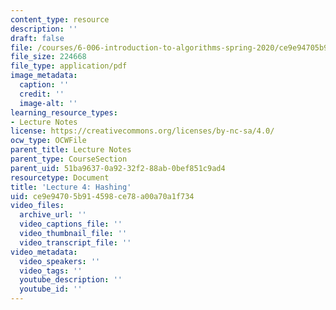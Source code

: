 ```yaml
---
content_type: resource
description: ''
draft: false
file: /courses/6-006-introduction-to-algorithms-spring-2020/ce9e94705b914598ce78a00a70a1f734_MIT6_006S20_lec4.pdf
file_size: 224668
file_type: application/pdf
image_metadata:
  caption: ''
  credit: ''
  image-alt: ''
learning_resource_types:
- Lecture Notes
license: https://creativecommons.org/licenses/by-nc-sa/4.0/
ocw_type: OCWFile
parent_title: Lecture Notes
parent_type: CourseSection
parent_uid: 51ba9637-0a92-32f2-88ab-0bef851c9ad4
resourcetype: Document
title: 'Lecture 4: Hashing'
uid: ce9e9470-5b91-4598-ce78-a00a70a1f734
video_files:
  archive_url: ''
  video_captions_file: ''
  video_thumbnail_file: ''
  video_transcript_file: ''
video_metadata:
  video_speakers: ''
  video_tags: ''
  youtube_description: ''
  youtube_id: ''
---
```

